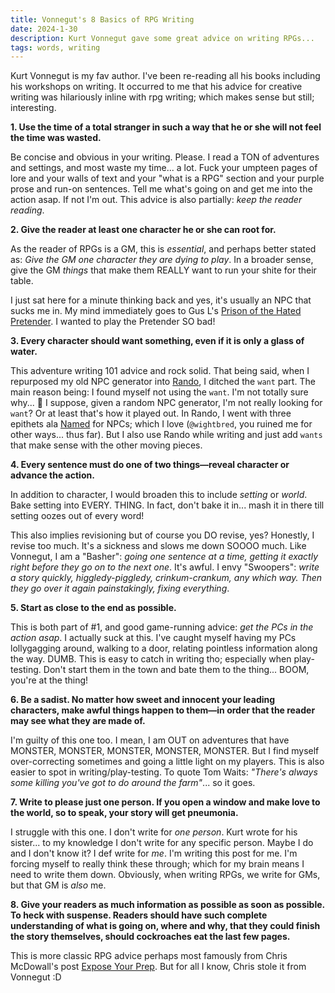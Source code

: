 ```yaml
---
title: Vonnegut's 8 Basics of RPG Writing
date: 2024-1-30
description: Kurt Vonnegut gave some great advice on writing RPGs...
tags: words, writing
---
```


Kurt Vonnegut is my fav author. I've been re-reading all his books including his workshops on writing. It occurred to me that his advice for creative writing was hilariously inline with rpg writing; which makes sense but still; interesting.

**1. Use the time of a total stranger in such a way that he or she will not feel the time was wasted.**

Be concise and obvious in your writing. Please. I read a TON of adventures and settings, and most waste my time... a lot. Fuck your umpteen pages of lore and your walls of text and your "what is a RPG" section and your purple prose and run-on sentences. Tell me what's going on and get me into the action asap. If not I'm out. This advice is also partially: _keep the reader reading_.

**2. Give the reader at least one character he or she can root for.**

As the reader of RPGs is a GM, this is _essential_, and perhaps better stated as: _Give the GM one character they are dying to play_. In a broader sense, give the GM _things_ that make them REALLY want to run your shite for their table.

I just sat here for a minute thinking back and yes, it's usually an NPC that sucks me in. My mind immediately goes to Gus L's [Prison of the Hated Pretender](https://preview.drivethrurpg.com/en/product/333389/Prison-of-the-Hated-Pretender). I wanted to play the Pretender SO bad!

**3. Every character should want something, even if it is only a glass of water.**

This adventure writing 101 advice and rock solid. That being said, when I repurposed my old NPC generator into [Rando](https://rando.brine.dev), I ditched the `want` part. The main reason being: I found myself not using the `want`. I'm not totally sure why... :thinking: I suppose, given a random NPC generator, I'm not really looking for `want`? Or at least that's how it played out. In Rando, I went with three epithets ala [Named](https://wightbred.itch.io/named-toolkit) for NPCs; which I love (`@wightbred`, you ruined me for other ways... thus far). But I also use Rando while writing and just add `wants` that make sense with the other moving pieces.

**4. Every sentence must do one of two things—reveal character or advance the action.**

In addition to character, I would broaden this to include _setting_ or _world_. Bake setting into EVERY. THING. In fact, don't bake it in... mash it in there till setting oozes out of every word!

This also implies revisioning but of course you DO revise, yes? Honestly, I revise too much. It's a sickness and slows me down SOOOO much. Like Vonnegut, I am a "Basher": _going one sentence at a time, getting it exactly right before they go on to the next one_. It's awful. I envy "Swoopers": _write a story quickly, higgledy-piggledy, crinkum-crankum, any which way. Then they go over it again painstakingly, fixing everything_.

**5. Start as close to the end as possible.**

This is both part of #1, and good game-running advice: _get the PCs in the action asap_. I actually suck at this. I've caught myself having my PCs lollygagging around, walking to a door, relating pointless information along the way. DUMB. This is easy to catch in writing tho; especially when play-testing. Don't start them in the town and bate them to the thing... BOOM, you're at the thing!

**6. Be a sadist. No matter how sweet and innocent your leading characters, make awful things happen to them—in order that the reader may see what they are made of.**

I'm guilty of this one too. I mean, I am OUT on adventures that have MONSTER, MONSTER, MONSTER, MONSTER, MONSTER. But I find myself over-correcting sometimes and going a little light on my players. This is also easier to spot in writing/play-testing. To quote Tom Waits: _"There's always some killing you've got to do around the farm"_... so it goes.

**7. Write to please just one person. If you open a window and make love to the world, so to speak, your story will get pneumonia.**

I struggle with this one. I don't write for _one person_. Kurt wrote for his sister... to my knowledge I don't write for any specific person. Maybe I do and I don't know it? I def write for _me_. I'm writing this post for me. I'm forcing myself to really think these through; which for my brain means I need to write them down. Obviously, when writing RPGs, we write for GMs, but that GM is _also_ me.

**8. Give your readers as much information as possible as soon as possible. To heck with suspense. Readers should have such complete understanding of what is going on, where and why, that they could finish the story themselves, should cockroaches eat the last few pages.**

This is more classic RPG advice perhaps most famously from Chris McDowall's post [Expose Your Prep](https://www.bastionland.com/2018/07/expose-your-prep.html). But for all I know, Chris stole it from Vonnegut :D

